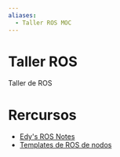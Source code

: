 ```yaml
---
aliases:
  - Taller ROS MOC
---
```

# Taller ROS

Taller de ROS

# Rercursos

- [Edy's ROS Notes](documentation/Edy's%20ROS%20Notes.md)
-  [Templates de ROS de nodos](https://github.com/ros2/examples)

